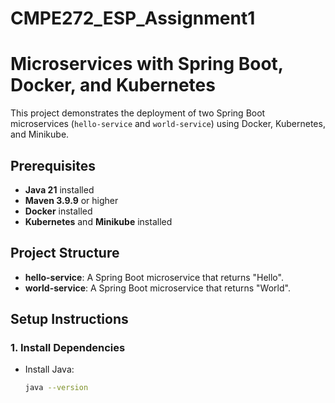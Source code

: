 # CMPE272_ESP_Assignment1

# Microservices with Spring Boot, Docker, and Kubernetes

This project demonstrates the deployment of two Spring Boot microservices (`hello-service` and `world-service`) using Docker, Kubernetes, and Minikube.

## Prerequisites

- **Java 21** installed
- **Maven 3.9.9** or higher
- **Docker** installed
- **Kubernetes** and **Minikube** installed

## Project Structure

- **hello-service**: A Spring Boot microservice that returns "Hello".
- **world-service**: A Spring Boot microservice that returns "World".

## Setup Instructions

### 1. Install Dependencies

- Install Java:
  ```bash
  java --version


